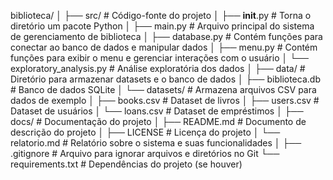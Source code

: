 biblioteca/
│
├── src/                        # Código-fonte do projeto
│   ├── __init__.py             # Torna o diretório um pacote Python
│   ├── main.py                 # Arquivo principal do sistema de gerenciamento de biblioteca
│   ├── database.py             # Contém funções para conectar ao banco de dados e manipular dados
│   ├── menu.py                 # Contém funções para exibir o menu e gerenciar interações com o usuário
│   └── exploratory_analysis.py  # Análise exploratória dos dados
│
├── data/                       # Diretório para armazenar datasets e o banco de dados
│   ├── biblioteca.db           # Banco de dados SQLite
│   └── datasets/               # Armazena arquivos CSV para dados de exemplo
│       ├── books.csv           # Dataset de livros
│       ├── users.csv           # Dataset de usuários
│       └── loans.csv           # Dataset de empréstimos
│
├── docs/                       # Documentação do projeto
│   ├── README.md               # Documento de descrição do projeto
│   ├── LICENSE                 # Licença do projeto
│   └── relatorio.md            # Relatório sobre o sistema e suas funcionalidades
│
├── .gitignore                  # Arquivo para ignorar arquivos e diretórios no Git
└── requirements.txt            # Dependências do projeto (se houver)
